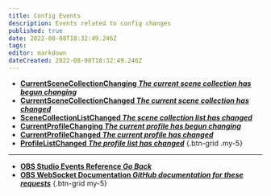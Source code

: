 ```yaml
---
title: Config Events
description: Events related to config changes
published: true
date: 2022-08-08T18:32:49.246Z
tags: 
editor: markdown
dateCreated: 2022-08-08T18:32:49.246Z
---
```


* [**CurrentSceneCollectionChanging *The current scene collection has begun changing***](/en/Broadcasters/OBS/Events/Config-Events/CurrentSceneCollectionChanging)
* [**CurrentSceneCollectionChanged *The current scene collection has changed***](/en/Broadcasters/OBS/Events/Config-Events/CurrentSceneCollectionChanged)
* [**SceneCollectionListChanged *The scene collection list has changed***](/en/Broadcasters/OBS/Events/Config-Events/SceneCollectionListChanged)
* [**CurrentProfileChanging *The current profile has begun changing***](/en/Broadcasters/OBS/Events/Config-Events/CurrentProfileChanging)
* [**CurrentProfileChanged *The current profile has changed***](/en/Broadcasters/OBS/Events/Config-Events/CurrentProfileChanged)
* [**ProfileListChanged *The profile list has changed***](/en/Broadcasters/OBS/Events/Config-Events/ProfileListChanged)
{.btn-grid .my-5}

---

- [<i class="mdi mdi-chevron-left"></i>**OBS Studio Events Reference *Go Back***](/en/Broadcasters/OBS/Events)
- [<i class="mdi mdi-github"></i> **OBS WebSocket Documentation *GitHub documentation for these requests***](https://github.com/obsproject/obs-websocket/blob/master/docs/generated/protocol.md#config-events)
{.btn-grid my-5}